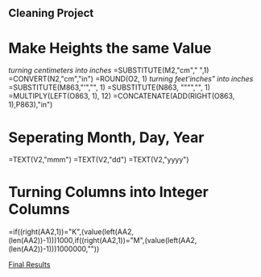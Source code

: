 ## Cleaning Project

# Make Heights the same Value
*turning centimeters into inches*
=SUBSTITUTE(M2,"cm"," ",1)
=CONVERT(N2,"cm","in")
=ROUND(O2, 1)
*turning feet'inches" into inches*
=SUBSTITUTE(M863,"'","", 1)
=SUBSTITUTE(N863, """","", 1)
=MULTIPLY(LEFT(O863, 1), 12)
=CONCATENATE(ADD(RIGHT(O863, 1),P863),"in") 

# Seperating Month, Day, Year
=TEXT(V2,"mmm")
=TEXT(V2,"dd")
=TEXT(V2,"yyyy")

# Turning Columns into Integer Columns
=if((right(AA2,1))="K",(value(left(AA2,(len(AA2))-1)))1000,if((right(AA2,1))="M",(value(left(AA2,(len(AA2))-1)))1000000,""))

[Final Results](https://docs.google.com/spreadsheets/d/16fTAHn8iMF_Fcwv8Ix4Yo0neNEC92R_i46uMAAhecFg/edit#gid=1084324460)
